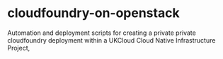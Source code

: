 # cloudfoundry-on-openstack
Automation and deployment scripts for creating a private private cloudfoundry deployment within a UKCloud Cloud Native Infrastructure Project,
